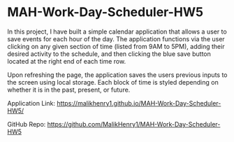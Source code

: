 # MAH-Work-Day-Scheduler-HW5
In this project, I have built a simple calendar application that allows a user to save events for each hour of the day. The application functions via the user clicking on any given section of time (listed from 9AM to 5PM), adding their desired activity to the schedule, and then clicking the blue save button located at the right end of each time row. 

Upon refreshing the page, the application saves the users previous inputs to the screen using local storage. Each block of time is styled depending on whether it is in the past, present, or future. 




Application Link: https://malikhenry1.github.io/MAH-Work-Day-Scheduler-HW5/

GitHub Repo: https://github.com/MalikHenry1/MAH-Work-Day-Scheduler-HW5
